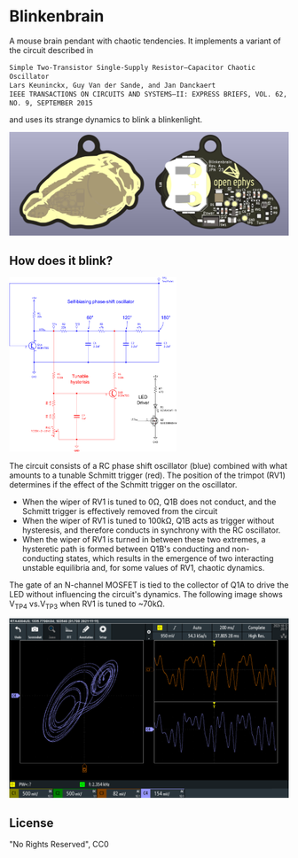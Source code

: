 # Blinkenbrain
A mouse brain pendant with chaotic tendencies. It implements a variant of the circuit described in

```
Simple Two-Transistor Single-Supply Resistor–Capacitor Chaotic Oscillator
Lars Keuninckx, Guy Van der Sande, and Jan Danckaert
IEEE TRANSACTIONS ON CIRCUITS AND SYSTEMS—II: EXPRESS BRIEFS, VOL. 62, NO. 9, SEPTEMBER 2015
```

and uses its strange dynamics to blink a blinkenlight.

![Blinkenbrain rev. A](./pcb/images/front-back-render.png)

## How does it blink?

<img src="./pcb/images/circuit-elements.png" width="60%" alt="Chaotic circuit schematic" >

The circuit consists of a RC phase shift oscillator (blue) combined with what amounts to a tunable Schmitt trigger (red).
The position of the trimpot (RV1) determines if the effect of the Schmitt trigger on the oscillator.

- When the wiper of RV1 is tuned to 0Ω, Q1B does not conduct, and the Schmitt trigger is effectively removed from the circuit
- When the wiper of RV1 is tuned to 100kΩ, Q1B acts as trigger without hysteresis, and therefore conducts in synchrony with the
  RC oscillator.
- When the wiper of RV1 is turned in between these two extremes, a hysteretic path is formed between Q1B's conducting and non-conducting states,
  which results in the emergence of two interacting unstable equilibria and, for some values of RV1, chaotic dynamics.

The gate of an N-channel MOSFET is tied to the collector of Q1A to drive the LED without influencing the
circuit's dynamics. The following image shows V<sub>TP4</sub> vs.V<sub>TP3</sub> when RV1 is tuned to ~70kΩ.

![V(TP4) vs. V(TP3) when RV1 is tuned to ~70kΩ](./pcb/images/scope_tp4-vs-tp3_01.png)

## License
"No Rights Reserved", CC0
